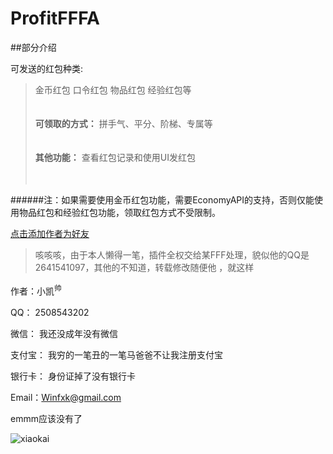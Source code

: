 # ProfitFFFA

##部分介绍
 
可发送的红包种类: 
> 金币红包
> 口令红包
>物品红包
>经验红包等</br></br></br>
**可领取的方式：**  拼手气、平分、阶梯、专属等</br></br></br>
**其他功能：**  查看红包记录和使用UI发红包</br></br></br>


######注：如果需要使用金币红包功能，需要EconomyAPI的支持，否则仅能使用物品红包和经验红包功能，领取红包方式不受限制。

[点击添加作者为好友](tencent://AddContact/?fromId=45&fromSubId=1&subcmd=all&uin=2508543202 "加帅逼凯为QQ好友")

> 咳咳咳，由于本人懒得一笔，插件全权交给某FFF处理，貌似他的QQ是2641541097，其他的不知道，转载修改随便他 ，就这样

作者：小凯<sup>帅</sup>

QQ： 2508543202

微信： 我还没成年没有微信

支付宝： 我穷的一笔丑的一笔马爸爸不让我注册支付宝

银行卡： 身份证掉了没有银行卡

Email：Winfxk@gmail.com

emmm应该没有了

 ![xiaokai](http://q2.qlogo.cn/headimg_dl?bs=2508543202&dst_uin=2508543202&dst_uin=2508543202&;dst_uin=2508543202&spec=100&url_enc=0&referer=bu_interface&term_type=PC "xiaokai ")
